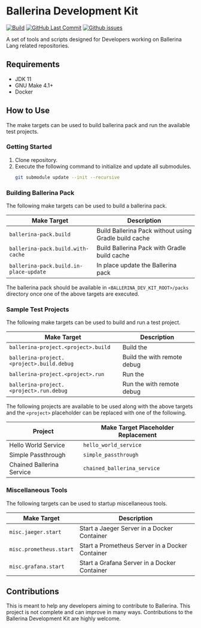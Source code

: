 # Ballerina Development Kit

[![Build](https://github.com/nadundesilva/ballerina-dev-kit/workflows/Build%20Branch/badge.svg)](https://github.com/nadundesilva/ballerina-dev-kit/actions?query=workflow%3A"Build+Branch"+branch%3Amaster)
[![GitHub Last Commit](https://img.shields.io/github/last-commit/nadundesilva/ballerina-dev-kit.svg)](https://github.com/nadundesilva/ballerina-dev-kit/commits/master)
[![Github issues](https://img.shields.io/github/issues/nadundesilva/ballerina-dev-kit?label=Open%20Issues)](https://github.com/nadundesilva/ballerina-dev-kit/issues)

A set of tools and scripts designed for Developers working on Ballerina Lang related repositories.

## Requirements

* JDK 11
* GNU Make 4.1+
* Docker

## How to Use

The make targets can be used to build ballerina pack and run the available test projects.

### Getting Started

1. Clone repository.
2. Execute the following command to initialize and update all submodules.
   ```bash
   git submodule update --init --recursive
   ```

### Building Ballerina Pack

The following make targets can be used to build a ballerina pack.

| Make Target                            | Description                                           |
|----------------------------------------|-------------------------------------------------------|
| `ballerina-pack.build`                 | Build Ballerina Pack without using Gradle build cache |
| `ballerina-pack.build.with-cache`      | Build Ballerina Pack with Gradle build cache          |
| `ballerina-pack.build.in-place-update` | In place update the Ballerina pack                    |

The ballerina pack should be available in `<BALLERINA_DEV_KIT_ROOT>/packs` directory once one of the above targets
are executed.

### Sample Test Projects

The following make targets can be used to build and run a test project.

| Make Target                               | Description                           |
|-------------------------------------------|---------------------------------------|
| `ballerina-project.<project>.build`       | Build the <project>                   |
| `ballerina-project.<project>.build.debug` | Build the <project> with remote debug |
| `ballerina-project.<project>.run`         | Run the <project>                     |
| `ballerina-project.<project>.run.debug`   | Run the <project> with remote debug   |

The following projects are available to be used along with the above targets and the `<project>` placeholder can be
replaced with one of the following.

| Project                   | Make Target Placeholder Replacement |
|---------------------------|-------------------------------------|
| Hello World Service       | `hello_world_service`               |
| Simple Passthrough        | `simple_passthrough`                |
| Chained Ballerina Service | `chained_ballerina_service`         |

### Miscellaneous Tools

The following targets can be used to startup miscellaneous tools.

| Make Target             | Description                                     |
|-------------------------|-------------------------------------------------|
| `misc.jaeger.start`     | Start a Jaeger Server in a Docker Container     |
| `misc.prometheus.start` | Start a Prometheus Server in a Docker Container |
| `misc.grafana.start`    | Start a Grafana Server in a Docker Container    |

## Contributions

This is meant to help any developers aiming to contribute to Ballerina. This project is not complete and can improve
in many ways. Contributions to the Ballerina Development Kit are highly welcome.
